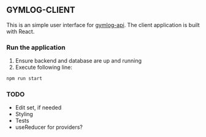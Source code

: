## GYMLOG-CLIENT

This is an simple user interface for [gymlog-api](https://github.com/villevaltonen/gymlog-api). The client application is built with React.

### Run the application

1. Ensure backend and database are up and running
2. Execute following line:

```bash
npm run start
```

### TODO

- Edit set, if needed
- Styling
- Tests
- useReducer for providers?
